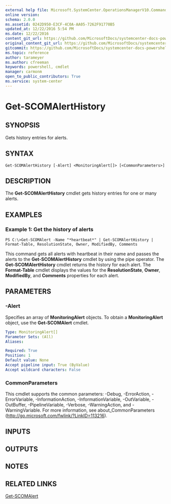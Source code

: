```yaml
---
external help file: Microsoft.SystemCenter.OperationsManagerV10.Commands.dll-Help.xml
online version: 
schema: 2.0.0
ms.assetid: 0242D950-E3CF-4C0A-AA05-7262F91770B5
updated_at: 12/22/2016 5:54 PM
ms.date: 12/22/2016
content_git_url: https://github.com/MicrosoftDocs/systemcenter-docs-powershell/blob/live/systemcenter-cmdlets/SystemCenter2016/OperationsManager/vlatest/Get-SCOMAlertHistory.md
original_content_git_url: https://github.com/MicrosoftDocs/systemcenter-docs-powershell/blob/live/systemcenter-cmdlets/SystemCenter2016/OperationsManager/vlatest/Get-SCOMAlertHistory.md
gitcommit: https://github.com/MicrosoftDocs/systemcenter-docs-powershell/blob/17c3a51bd892aad46c731d9f381f0704b4815004/systemcenter-cmdlets/SystemCenter2016/OperationsManager/vlatest/Get-SCOMAlertHistory.md
ms.topic: reference
author: tarameyer
ms.author: cfreeman
keywords: powershell, cmdlet
manager: carmonm
open_to_public_contributors: True
ms.service: system-center
---
```


# Get-SCOMAlertHistory

## SYNOPSIS
Gets history entries for alerts.

## SYNTAX

```
Get-SCOMAlertHistory [-Alert] <MonitoringAlert[]> [<CommonParameters>]
```

## DESCRIPTION
The **Get-SCOMAlertHistory** cmdlet gets history entries for one or many alerts.

## EXAMPLES

### Example 1: Get the history of alerts
```
PS C:\>Get-SCOMAlert -Name "*heartbeat*" | Get-SCOMAlertHistory | Format-Table, ResolutionState, Owner, ModifiedBy, Comments
```

This command gets all alerts with heartbeat in their name and passes the alerts to the **Get-SCOMAlertHistory** cmdlet by using the pipe operator.
The **Get-SCOMAlertHistory** cmdlet returns the history for each alert.
The **Format-Table** cmdlet displays the values for the **ResolutionState**, **Owner**, **ModifiedBy**, and **Comments** properties for each alert.

## PARAMETERS

### -Alert
Specifies an array of **MonitoringAlert** objects.
To obtain a **MonitoringAlert** object, use the **Get-SCOMAlert** cmdlet.

```yaml
Type: MonitoringAlert[]
Parameter Sets: (All)
Aliases: 

Required: True
Position: 1
Default value: None
Accept pipeline input: True (ByValue)
Accept wildcard characters: False
```

### CommonParameters
This cmdlet supports the common parameters: -Debug, -ErrorAction, -ErrorVariable, -InformationAction, -InformationVariable, -OutVariable, -OutBuffer, -PipelineVariable, -Verbose, -WarningAction, and -WarningVariable. For more information, see about_CommonParameters (http://go.microsoft.com/fwlink/?LinkID=113216).

## INPUTS

## OUTPUTS

## NOTES

## RELATED LINKS

[Get-SCOMAlert](xref:SystemCenter2016/OperationsManager/vlatest/Get-SCOMAlert.md)

